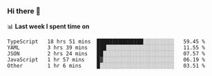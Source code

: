 ### Hi there 👋

<!--
**DBvc/DBvc** is a ✨ _special_ ✨ repository because its `README.md` (this file) appears on your GitHub profile.

Here are some ideas to get you started:

- 🔭 I’m currently working on ...
- 🌱 I’m currently learning ...
- 👯 I’m looking to collaborate on ...
- 🤔 I’m looking for help with ...
- 💬 Ask me about ...
- 📫 How to reach me: ...
- 😄 Pronouns: ...
- ⚡ Fun fact: ...
-->

📊 **Last week I spent time on**
<!--START_SECTION:waka-->

```text
TypeScript   18 hrs 51 mins  ███████████████░░░░░░░░░░   59.45 %
YAML         3 hrs 39 mins   ███░░░░░░░░░░░░░░░░░░░░░░   11.55 %
JSON         2 hrs 24 mins   ██░░░░░░░░░░░░░░░░░░░░░░░   07.57 %
JavaScript   1 hr 57 mins    █▓░░░░░░░░░░░░░░░░░░░░░░░   06.19 %
Other        1 hr 6 mins     █░░░░░░░░░░░░░░░░░░░░░░░░   03.51 %
```

<!--END_SECTION:waka-->
